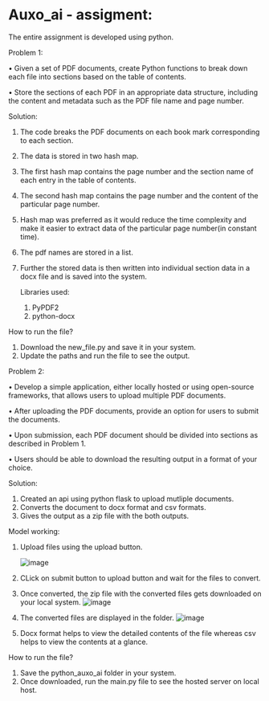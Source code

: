 # Auxo_ai - assigment:

The entire assignment is developed using python.

Problem 1:

• Given a set of PDF documents, create Python functions to break down each file into sections
based on the table of contents.

• Store the sections of each PDF in an appropriate data structure, including the content and
metadata such as the PDF file name and page number.

Solution:
1. The code breaks the PDF documents on each book mark corresponding to each section.
2. The data is stored in two hash map.
3. The first hash map contains the page number and the section name of each entry in the table of contents.
4. The second hash map contains the page number and the content of the particular page number.
5. Hash map was preferred as it would reduce the time complexity and make it easier to extract data of the particular page number(in constant time).
6. The pdf names are stored in a list.
7. Further the stored data is then written into individual section data in a docx file and is saved into the system.

   Libraries used:
   1. PyPDF2
   2. python-docx

How to run the file?
1. Download the new_file.py and save it in your system.
2. Update the paths and run the file to see the output.

Problem 2:

• Develop a simple application, either locally hosted or using open-source frameworks, that
allows users to upload multiple PDF documents.

• After uploading the PDF documents, provide an option for users to submit the documents.

• Upon submission, each PDF document should be divided into sections as described in
Problem 1.

• Users should be able to download the resulting output in a format of your choice.

Solution:
1. Created an api using python flask to upload mutliple documents.
2. Converts the document to docx format and csv formats.
3.  Gives the output as a zip file with the both outputs.


Model working:

1. Upload files using the upload button.

   ![image](https://github.com/sruShiva/Auxo_ai/assets/91767610/fd85236b-5c9f-462d-89e1-6d730db89a57)

2. CLick on submit button to upload button and wait for the files to convert.
3. Once converted, the zip file with the converted files gets downloaded on your local system.
   ![image](https://github.com/sruShiva/Auxo_ai/assets/91767610/1b303209-83e3-4eec-be7f-72c949f81936)
4. The converted files are displayed in the folder.
   ![image](https://github.com/sruShiva/Auxo_ai/assets/91767610/f0fc1aec-f8ca-4c0e-938e-9eb8176fb80a)
5. Docx format helps to view the detailed contents of the file whereas csv helps to view the contents at a glance.

How to run the file?
1. Save the python_auxo_ai folder in your system.
2. Once downloaded, run the main.py file to see the hosted server on local host.









   

